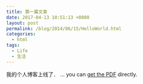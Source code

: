 ```yaml
---
title: 第一篇文章
date: 2017-04-13 10:51:13 +0800
layout: post
permalink: /blog/2014/06/15/HelloWorld.html
categories:
  - html
tags:
  - Life
  - 生活
---
```

我的个人博客上线了．
... you can [get the PDF](images/pdf/Tsinghua_Hephaestus_Humanoid_AdultSize_regular_2017_Specs.pdf) directly.